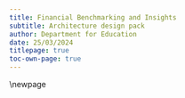 ```yaml
---
title: Financial Benchmarking and Insights
subtitle: Architecture design pack
author: Department for Education
date: 25/03/2024
titlepage: true
toc-own-page: true
---
```


<!-- Leave the rest of this page blank -->
\newpage
